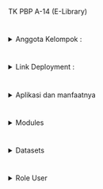 TK PBP A-14 (E-Library) 
#
<details>
<Summary>Anggota Kelompok :</summary>
<br>

Aliyah Faza Qinthara - 2206024726  

Fatih Raditya Pratama - 2206083520

Mika Ahmad Al Husseini - 2206826476

Nibras Itqon Ihsani - 2206083350

Sarah Nazly Nuraya - 2206082581
</br>
</details>

#
<details>
<Summary>Link Deployment :</summary>
<br>
http://elibrary-a14-tk.pbp.cs.ui.ac.id
</br>
</details>

#
<details>
<Summary>Aplikasi dan manfaatnya</Summary>
<br>
Aplikasi E-Library merupakan aplikasi perpustakaan online yang dapat diakses oleh masyarakat dari mana saja. Aplikasi ini dapat memberikan pilihan bacaan kepada user dan juga memberikan rekomendasi buku yang paling populer untuk dibaca. Dengan memanfaatkan aplikasi ini, user dapat meningkatkan minat literasi dan juga dapat mengetahui progress dari literasi yang dimiliki dengan fitur track jumlah buku yang sudah dibaca dan waktu baca buku dalam 1 hari. 

Aplikasi ini juga dapat membantu user untuk mengetahui buku mana yang sekiranya cocok untuk dibaca dengan fitur review buku dan sinopsis, sehingga user akan mendapatkan gambaran dari bahasan buku yang ingin dibaca.
</br>
</details>

#
<details>
<Summary>Modules</summary>
<br>

**_Modul Aplikasi_**

##
**Modul Profile :**
### 
a.) Reading List (bisa diakses oleh user lain)

b.) History Bacaan

c.) Progress Literasi
##
**Modul Authentication :**
###
a.) Data Akun User dan Admin (nama, nomer hp, email, dll)

b.) Login

c.) Register
##
**Modul Home :**
###
a.) List Buku

b.) Top 10 Weekly

c.) Search Bar
##
**Modul Admin :**
###
a.) Add, Remove, dan Edit Buku

b.) Melihat Data dan Hapus Akun User

c.) Melihat Log

d.) Modul Admin hanya dapat diakses oleh Admin
##
**Modul Literasi :**
###
a.) Jumlah Buku yang dibaca

b.) Waktu Baca Perhari

c.) Library (Reading List) => Tampilan library nya
##
**Modul Detail Buku :**
###
a.) Views, Likes

b.) Review Buku

c.) Add Bookmark (button-nya)

d.) Rating Buku

e.) Sinopsis Buku
</br>
</details>

#
<details>
<summary>Datasets</summary>

**Sumber Dataset :**

1.) https://www.kaggle.com/datasets?search=book (Kaggle)


</details>

#
<details>
<Summary>Role User</summary>
<br>


**User:**

User merupakan pengguna yang sudah melakukan registrasi dan login akun pada aplikasi ini. User memiliki akses penuh terhadap fitur-fitur berikut yang terdapat dalam aplikasi.

***Fitur User***

****Home Page****

List Buku

Top 10 Recommended

Jumlah Buku yang Sudah dibaca

Jumlah Waktu Membaca

Search User Lain

****Detail Buku Page****

Review Buku

Views, Like Buku, dan Add Comment

Rating Buku

Sinopsis Buku

Add Bookmark

****Profile Page****

Detail Akun

History Bacaan

Progress Literasi

Reading List Public

****Library (Bookmark)****

Isinya adalah buku-buku yang telah ditambahkan oleh user ke dalam bookmark.
##
**Admin :**

Admin e-library memiliki akses untuk menambahkan buku pada sistem, menghapus buku, melakukan pengubahan terhadap detail buku, melihat list akun yang terdaftar dalam sistem, menghapus akun dari sistem, dan juga dapat melihat log.

##
**Guest :** 

Guest merupakan pengguna yang belum melakukan login. Guest hanya dapat mengakses beberapa fitur dalam sistem, yaitu:

***Register***

***Login***

***Home Page***

List Buku

Top 10 Recommended

Ketika guest ingin mengakses fitur lainnya, maka sistem akan meminta guest untuk melakukan register atau login terlebih dahulu.
##
</br>
</details>